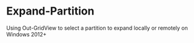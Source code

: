 # Expand-Partition
Using Out-GridView to select a partition to expand locally or remotely on Windows 2012+

